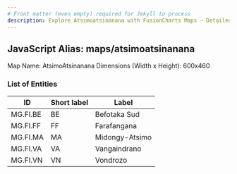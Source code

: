 ```yaml
---
# Front matter (even empty) required for Jekyll to process
description: Explore Atsimoatsinanana with FusionCharts Maps – Detailed features for seamless integration. Try now & enhance your data visualization today! 
---
```


## JavaScript Alias: maps/atsimoatsinanana

Map Name: AtsimoAtsinanana
Dimensions (Width x Height): 600x460

### List of Entities

| ID       | Short label | Label        |
| -------- | ----------- | ------------ |
|MG.FI.BE|BE|Befotaka Sud|
|MG.FI.FF|FF|Farafangana|
|MG.FI.MA|MA|Midongy-Atsimo|
|MG.FI.VA|VA|Vangaindrano|
|MG.FI.VN|VN|Vondrozo|
